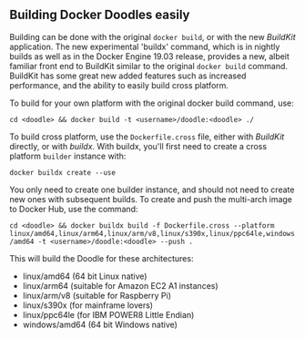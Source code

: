 
Building Docker Doodles easily
-----------------------

Building can be done with the original `docker build`, or with the new *BuildKit* application.  The new
experimental 'buildx' command, which is in nightly builds as well as in the Docker Engine 19.03 release,
provides a new, albeit familiar front end to BuildKit similar to the original `docker build` command.
BuildKit has some great new added features such as increased performance, and the ability to easily build
cross platform.

To build for your own platform with the original docker build command, use:

`cd <doodle> && docker build -t <username>/doodle:<doodle> ./`

To build cross platform, use the `Dockerfile.cross` file, either with *BuildKit* directly, or with *buildx*.
With buildx, you'll first need to create a cross platform `builder` instance with:

`docker buildx create --use`

You only need to create one builder instance, and should not need to create new ones with subsequent
builds.  To create and push the multi-arch image to Docker Hub, use the command:

`cd <doodle> && docker buildx build -f Dockerfile.cross --platform linux/amd64,linux/arm64,linux/arm/v8,linux/s390x,linux/ppc64le,windows/amd64 -t <username>/doodle:<doodle> --push .`

This will build the Doodle for these architectures:
* linux/amd64 (64 bit Linux native)
* linux/arm64 (suitable for Amazon EC2 A1 instances)
* linux/arm/v8 (suitable for Raspberry Pi)
* linux/s390x (for mainframe lovers)
* linux/ppc64le (for IBM POWER8 Little Endian)
* windows/amd64 (64 bit Windows native)


